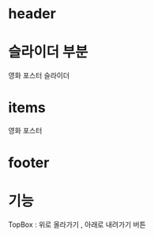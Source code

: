 # header

# 슬라이더 부분
영화 포스터 슬라이더 

# items
영화 포스터


# footer


# 기능   
TopBox : 위로 올라가기 , 아래로 내려가기 버튼 
